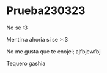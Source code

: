 # Prueba230323
No se :3

Mentirra ahoria si se >:3

No me gusta que te enojei; ajfbjewfbj

Tequero gashia 